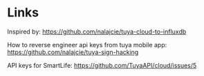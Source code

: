 # Links

Inspired by: https://github.com/nalajcie/tuya-cloud-to-influxdb

How to reverse engineer api keys from tuya mobile app: https://github.com/nalajcie/tuya-sign-hacking

API keys for SmartLife: https://github.com/TuyaAPI/cloud/issues/5
